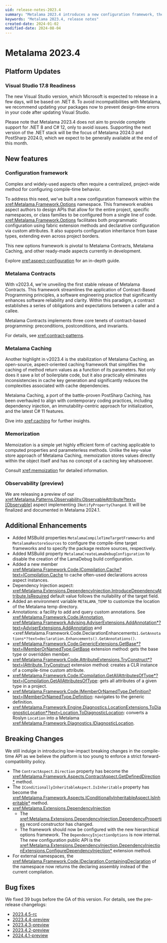 ```yaml
---
uid: release-notes-2023.4
summary: "Metalama 2023.4 introduces a new configuration framework, the first stable release of Metalama Contracts, and the stabilization of Metalama Caching. It also includes updates for Visual Studio 17.8 readiness and various enhancements and bug fixes."
keywords: "Metalama 2023.4, release notes"
created-date: 2024-01-02
modified-date: 2024-08-04
---
```


# Metalama 2023.4

## Platform Updates

### Visual Studio 17.8 Readiness

The new Visual Studio version, which Microsoft is expected to release in a few days, will be based on .NET 8. To avoid incompatibilities with Metalama, we recommend updating your packages now to prevent design-time errors in your code after updating Visual Studio.

Please note that Metalama 2023.4 does not aim to provide complete support for .NET 8 and C# 12, only to avoid issues. Supporting the next version of the .NET stack will be the focus of Metalama 2024.0 and PostSharp 2024.0, which we expect to be generally available at the end of this month.

## New features

### Configuration framework

Complex and widely-used aspects often require a centralized, project-wide method for configuring compile-time behavior.

To address this need, we've built a new configuration framework within the <xref:Metalama.Framework.Options> namespace. This framework enables aspect authors to design APIs that allow for the entire project, specific namespaces, or class families to be configured from a single line of code. <xref:Metalama.Framework.Options> facilitates both programmatic configuration using fabric extension methods and declarative configuration via custom attributes. It also supports configuration inheritance from base types, extending even across project borders.

This new options framework is pivotal to Metalama Contracts, Metalama Caching, and other ready-made aspects currently in development.

Explore <xref:aspect-configuration> for an in-depth guide.

### Metalama Contracts

With v2023.4, we're unveiling the first stable release of Metalama Contracts. This framework streamlines the application of Contract-Based Programming principles, a software engineering practice that significantly enhances software reliability and clarity. Within this paradigm, a contract establishes a series of obligations and expectations between a caller and a callee.

Metalama Contracts implements three core tenets of contract-based programming: preconditions, postconditions, and invariants.

For details, see <xref:contract-patterns>.

### Metalama Caching

Another highlight in v2023.4 is the stabilization of Metalama Caching, an open-source, aspect-oriented caching framework that simplifies the caching of method return values as a function of its parameters. Not only does it save a lot of boilerplate code, but it also practically eliminates inconsistencies in cache key generation and significantly reduces the complexities associated with cache dependencies.

Metalama Caching, a port of the battle-proven PostSharp Caching, has been overhauled to align with contemporary coding practices, including dependency injection, an immutability-centric approach for initialization, and the latest C# 11 features.

Dive into <xref:caching> for further insights.

### Memorization

Memoization is a simple yet highly efficient form of caching applicable to computed properties and parameterless methods. Unlike the key-value store approach of Metalama Caching, memoization stores values directly within the object itself and has no concept of a caching key whatsoever.

Consult <xref:memoization> for detailed information.


### Observability (preview) 

We are releasing a preview of our <xref:Metalama.Patterns.Observability.ObservableAttribute?text=[Observable]> aspect implementing `INotifyPropertyChanged`. It will be finalized and documented in Metalama 2024.1.

## Additional Enhancements

* Added MSBuild properties `MetalamaCompileTimeTargetFrameworks` and `MetalamaRestoreSources` to configure the compile-time target frameworks and to specify the package restore sources, respectively.
* Added MSBuild property `MetalamaCreateLamaDebugConfiguration` to disable the creation of the LamaDebug build configuration.
* Added a new member <xref:Metalama.Framework.Code.ICompilation.Cache?text=ICompilation.Cache> to cache often-used declarations across aspect instances.
* Dependency Injection aspect: <xref:Metalama.Extensions.DependencyInjection.IntroduceDependencyAttribute.IsRequired> default value follows the nullability of the target field.
* Added an environment variable `METALAMA_TEMP` to customize the location of the Metalama temp directory.
* Annotations: a facility to add and query custom annotations. See <xref:Metalama.Framework.Code.IAnnotation>, <xref:Metalama.Framework.Advising.AdviserExtensions.AddAnnotation*?text=AdviserExtensions.AddAnnotation> and <xref:Metalama.Framework.Code.DeclarationEnhancements`1.GetAnnotations*?text=declaration.Enhancements().GetAnnotations()`.
* <xref:Metalama.Framework.Code.GenericExtensions.GetBase*?text=IMemberOrNamedType.GetBase> extension method: gets the base type or overridden member.
* <xref:Metalama.Framework.Code.AttributeExtensions.TryConstruct*?text=IAttribute.TryConstruct> extension method: creates a CLR instance of a compile-time custom attribute.
* <xref:Metalama.Framework.Code.ICompilation.GetAllAttributesOfType*?text=ICompilation.GetAllAttributesOfType>: gets all attributes of a given type in a project.
* <xref:Metalama.Framework.Code.IMemberOrNamedType.Definition?text=IMemberOrNamedType.Definition>: navigates to the generic definition.
* <xref:Metalama.Framework.Engine.Diagnostics.LocationExtensions.ToDiagnosticLocation*?text=Location.ToDiagnosticLocation>: converts a Roslyn `Location` into a Metalama <xref:Metalama.Framework.Diagnostics.IDiagnosticLocation>.

## Breaking Changes

We still indulge in introducing low-impact breaking changes in the compile-time API as we believe the platform is too young to enforce a strict forward-compatibility policy.

* The `ContractAspect.Direction` property has become the <xref:Metalama.Framework.Aspects.ContractAspect.GetDefinedDirection*> method.
* The `IConditionallyInheritableAspect.IsInheritable` property has become the <xref:Metalama.Framework.Aspects.IConditionallyInheritableAspect.IsInheritable*> method.
* <xref:Metalama.Extensions.DependencyInjection>
    * The <xref:Metalama.Extensions.DependencyInjection.DependencyProperties> record constructor has changed.
    * The framework should now be configured with the new hierarchical options framework. The `DependencyInjectionOptions` is now internal. The new configuration public API is the <xref:Metalama.Extensions.DependencyInjection.DependencyInjectionExtensions.ConfigureDependencyInjection*> extension method.
* For external namespaces, the <xref:Metalama.Framework.Code.IDeclaration.ContainingDeclaration> of the namespace now returns the declaring assembly instead of the current compilation.

## Bug fixes

We fixed 39 bugs before the GA of this version. For details, see the pre-release changelogs:

* [2023.4.5-rc](https://github.com/orgs/postsharp/discussions/236)
* [2023.4.4-preview](https://github.com/orgs/postsharp/discussions/231)
* [2023.4.3-preview](https://github.com/orgs/postsharp/discussions/227)
* [2023.4.2-preview](https://github.com/orgs/postsharp/discussions/224)
* [2024.4.1-preview](https://github.com/orgs/postsharp/discussions/219)


